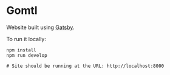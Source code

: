 # Gomtl

Website built using [Gatsby](https://www.gatsbyjs.com/docs).

To run it locally:

```shell
npm install
npm run develop

# Site should be running at the URL: http://localhost:8000
```
